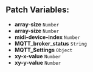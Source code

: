 ## Patch Variables:

* __array-size__ ```Number```
* __array-size__ ```Number```
* __midi-device-index__ ```Number```
* __MQTT_broker_status__ ```String```
* __MQTT_Settings__ ```Object```
* __xy-x-value__ ```Number```
* __xy-y-value__ ```Number```

